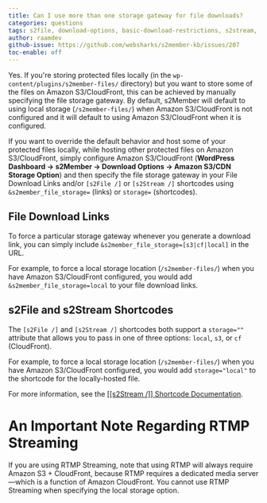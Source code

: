 ```yaml
---
title: Can I use more than one storage gateway for file downloads?
categories: questions
tags: s2file, download-options, basic-download-restrictions, s2stream, rtmp
author: raamdev
github-issue: https://github.com/websharks/s2member-kb/issues/207
toc-enable: off
---
```


Yes. If you're storing protected files locally (in the `wp-content/plugins/s2member-files/` directory) but you want to store some of the files on Amazon S3/CloudFront, this can be achieved by manually specifying the file storage gateway. By default, s2Member will default to using local storage (`/s2member-files/`) when Amazon S3/CloudFront is not configured and it will default to using Amazon S3/CloudFront when it is configured.

If you want to override the default behavior and host some of your protected files locally, while hosting other protected files on Amazon S3/CloudFront, simply configure Amazon S3/CloudFront (**WordPress Dashboard → s2Member → Download Options → Amazon S3/CDN Storage Option**) and then specify the file storage gateway in your File Download Links and/or `[s2File /]` or `[s2Stream /]` shortcodes using `&s2member_file_storage=` (links) or `storage=` (shortcodes).

## File Download Links
 
To force a particular storage gateway whenever you generate a download link, you can simply include `&s2member_file_storage=[s3|cf|local]` in the URL. 

For example, to force a local storage location (`/s2member-files/`) when you have Amazon S3/CloudFront configured, you would add `&s2member_file_storage=local` to your file download links.

## s2File and s2Stream Shortcodes

The `[s2File /]` and `[s2Stream /]` shortcodes both support a `storage=""` attribute that allows you to pass in one of three options: `local`, `s3`, or `cf` (CloudFront). 

For example, to force a local storage location (`/s2member-files/`) when you have Amazon S3/CloudFront configured, you would add `storage="local"` to the shortcode for the locally-hosted file.

For more information, see the [[[s2Stream /]] Shortcode Documentation](http://s2member.com/kb-article/s2stream-shortcode-documentation/#toc-f5f9fcf2).

# An Important Note Regarding RTMP Streaming

If you are using RTMP Streaming, note that using RTMP will always require Amazon S3 + CloudFront, because RTMP requires a dedicated media server—which is a function of Amazon CloudFront. You cannot use RTMP Streaming when specifying the local storage option.
